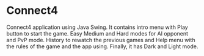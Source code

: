 # Connect4
Connect4 application using Java Swing.
It contains intro menu with Play button to start the game. Easy Medium and Hard modes for AI opponent
and PvP mode. History to rewatch the previous games and Help menu with the rules of the game and the
app using. Finally, it has Dark and Light mode.
